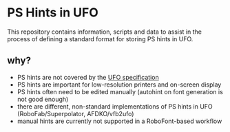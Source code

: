 PS Hints in UFO
===============

This repository contains information, scripts and data to assist in the process of defining a standard format for storing PS hints in UFO.

why?
----

- PS hints are not covered by the [UFO specification](http://unifiedfontobject.org/)
- PS hints are important for low-resolution printers and on-screen display
- PS hints often need to be edited manually (autohint on font generation is not good enough)
- there are different, non-standard implementations of PS hints in UFO (RoboFab/Superpolator, AFDKO/vfb2ufo)
- manual hints are currently not supported in a RoboFont-based workflow
